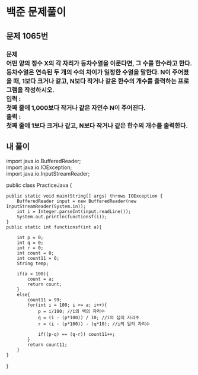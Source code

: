 # 백준 문제풀이

## 문제 1065번
### 문제<br>어떤 양의 정수 X의 각 자리가 등차수열을 이룬다면, 그 수를 한수라고 한다. 등차수열은 연속된 두 개의 수의 차이가 일정한 수열을 말한다. N이 주어졌을 때, 1보다 크거나 같고, N보다 작거나 같은 한수의 개수를 출력하는 프로그램을 작성하시오. <br>입력 : <br>첫째 줄에 1,000보다 작거나 같은 자연수 N이 주어진다.<br>출력 : <br>첫째 줄에 1보다 크거나 같고, N보다 작거나 같은 한수의 개수를 출력한다.
## 내 풀이
import java.io.BufferedReader;<br>
import java.io.IOException;<br>
import java.io.InputStreamReader;<br>

public class PracticeJava {

    public static void main(String[] args) throws IOException {
        BufferedReader input = new BufferedReader(new InputStreamReader(System.in));
        int i = Integer.parseInt(input.readLine());
        System.out.println(functionsf(i));
    }
    public static int functionsf(int a){

        int p = 0;
        int q = 0;
        int r = 0;
        int count = 0;
        int count11 = 0;
        String temp;

        if(a < 100){
            count = a;
            return count;
        }
        else{
            count11 = 99;
            for(int i = 100; i <= a; i++){
                p = i/100; //i의 백의 자리수
                q = (i - (p*100)) / 10; //i의 십의 자리수
                r = (i - (p*100)) - (q*10); //i의 일의 자리수

                if((p-q) == (q-r)) count11++;
            }
            return count11;
        }
    }
}